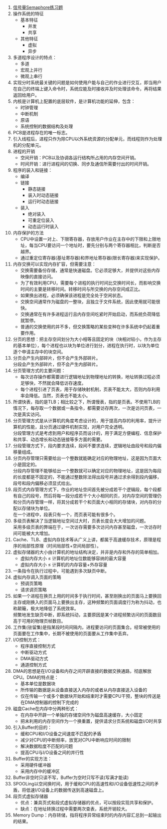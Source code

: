 1. [信号量Semaphore练习题](../../../os-concurrency-review)
2. 操作系统的特征
    - 基本特征
        - 并发
        - 共享
    - 其他特征
        - 虚拟
        - 异步
3. 多道程序设计的特点：
    - 多道
    - 宏观上并行
    - 微观上串行
4. 实现分时系统最关键的问题是如何使用户能与自己的作业进行交互，即当用户在自己的终端上键入命令时，系统应能及时接收并及时处理该命令，再将结果返回给用户。
5. 内核是计算机上配置的底层软件，是计算机功能的延伸，包含：
    - 时钟管理
    - 中断机制
    - 原语
    - 系统控制的数据结构及处理
6. PCB是进程存在的唯一标志。
7. 引入线程后，进程只作为除CPU以外系统资源的分配单元，而线程则作为处理机的分配单元。
8. 进程的开销
    - 空间开销：PCB以及协调各运行结构所占用的内存空间开销。
    - 时间开销：进行进程间的切换、同步及通信所需要付出的时间开销。
9. 程序的装入和链接：
    - 编译
    - 链接
        - 静态链接
        - 装入时动态链接
        - 运行时动态链接
    - 装入
        - 绝对装入
        - 可重定位装入
        - 动态运行时装入
10. 内存保护的方法
    - CPU中设置一对上、下限寄存器，存放用户作业在主存中的下限和上限地址，每当CPU要访问一个地址时，要先分别与两个寄存器相比，判断是否越界。
    - 通过重定位寄存器(基址寄存器)和界地址寄存器(限长寄存器)来实现保护。
11. 内存交换可以实现内存扩容，但需要注意：
    - 交换需要备份存储，通常是快速磁盘。它必须足够大，并提供对这些内存映像的直接访问。
    - 为了有效利用CPU，需要每个进程的执行时间比交换时间长，而影响交换时间的主要是转移时间。转移时间与所交换的内存空间成正比。
    - 如果换出进程，必须确保该进程是完全处于空闲状态。
    - 交换空间通常作为磁盘的一整块，且独立于文件系统，因此使用就可能很快。
    - 交换通常在有许多进程运行且内存空间吃紧时开始启动，而系统负荷降低就暂停。
    - 普通的交换使用的并不多，但交换策略的某些变种在许多系统中仍起着重要作用。
12. 分页的思想：把主存空间划分为大小相等且固定的块（块相对较小，作为主存的基本单位），每个进程也以块为单位进行划分，进程在执行时，以块为单位逐个申请主存中的块空间。
13. 分页会产生内部碎片，但不会产生外部碎片。<br>分段会产生外部碎片，但不会产生内部碎片。
14. 分页管理方式的主要问题：
    - 每次访存操作都需要进行逻辑地址到物理地址的转换，地址转换过程必须足够快，不然就会降低访存速度。
    - 每个进程引进了页表，用于存储映射机制，页表不能太大，否则内存利用率会降低。当然，页表也不能太小。
15. 所谓快表，指的是TLB；相比较之下，所谓慢表，指的是页表。不使用TLB的情况下，每存取一个数据或一条指令，都需要访存两次，一次是访问页表，一次是真实访问。
16. 分页管理方式是从计算机的角度考虑设计的，用于提高内存的利用率，提升计算机的性能，且分页通过硬件机制实现，对用户完全透明。<br>分段管理方式是考虑到用户和程序员而设计的，用于满足方便编程、信息保护和共享、动态增长和动态链接等多方面的需要。
17. 分段管理方式下，段内要求连续，段间不要求连续，逻辑地址由段号和段内偏移量组成。
18. 分页内存管理只需要给出一个整数就能确定对应的物理地址，这是因为页面大小是固定的。<br>分段内存管理不能够给出一个整数就可以确定对应的物理地址，这是因为每段的长度都是不固定的，不能通过整数除法得出段号并通过求余得到段内偏移，段号和段内偏移必须显式给出。
19. 段页式内存管理方式下，作业的地址空间首先被分成若干个逻辑段，每个段都有自己的段号，然后将每一段分成若干个大小相同的页，对内存空间的管理仍和分页内存管理一样，将其分成若干个和页面大小相同的存储块，对内存的分配以存储块为单位。<br>在一个进程中，段表只有一个，而页表可能有很多个。
20. 多级页表解决了当逻辑地址空间过大时，页表长度会大大增加的问题。<br>采用多级页表的弊端在于，一次访存需要多次访问内存甚至磁盘，一次访存时间可能被大大增加。
21. Cache、TLB、虚拟内存技术等从广义上讲，都属于高速缓存技术，原理是程序的局部性原理（时间局部性+空间局部性）。
22. 虚拟存储器的大小由计算机的地址结构决定，并非是内存和外存的简单相加。
    - 虚拟内存大小 ≤ 计算机的地址位数能够容纳的最大容量
    - 虚拟内存大小 ≤ 计算机的内存容量+外存容量
23. 一条指令在执行过程中，可能遇到多次缺页中断。
24. 虚拟内存调入页面的策略
    - 预调页策略
    - 请求调页策略
25. 如果一个进程在换页上用的时间多于执行时间，甚至刚换出的页面马上要换回主存或刚换入的页面马上要换出主存，这种频繁的页面调度行为称为抖动，也称颠簸，极大地降低了系统效率。<br>频繁地发生缺页中断，即系统抖动，主要原因是某个进程频繁访问的页面数目高于可用的物理页帧数目。
26. 工作集(驻留集)是指某段时间间隔内，进程要访问的页面集合。经常被使用的页面要在工作集中，长期不被使用的页面要从工作集中丢弃。
27. I/O控制方式：
    - 程序直接控制方式
    - 中断驱动方式
    - DMA驱动方式
    - 通道控制方式
28. DMA的思想是在I/O设备和内存之间开辟直接的数据交换通路，彻底解放CPU。DMA的特点是：
    - 基本单位是数据块
    - 所传输的数据是从设备直接送入内存的或者从内存直接送入设备的
    - 仅在传输一个或多个数据块开始和结束时才需要CPU干预，整块的传送是在DMA控制器的控制下完成的
29. 磁盘Cache在内存中分两种形式：
    - 在内存中开辟一个单独的存储空间作为磁盘高速缓存，大小固定
    - 把未利用的内存空间作为一个换重置，提供请求分页系统和磁盘I/O时共享
30. 引入Buffer的目的：
    - 缓和CPU和I/O设备之间速度不匹配的矛盾
    - 减少对CPU的中断频率，放宽对CPU中断响应时间的限制
    - 解决数据粒度不匹配的问题
    - 提高CPU与I/O设备之间的并行性
31. Buffer的实现方法：
    - 采用硬件缓冲器
    - 采用内存中的缓冲区
32. Buffer非空时只读不写，Buffer为空时只写不读(写满才能读)
33. SPOOLing以空间换时间，用于缓和CPU的高速性和I/O设备低速性之间的矛盾，将低速I/O设备上的数据传送到高速磁盘上。
34. 段页式虚拟存储器
    - 优点：兼具页式和段式虚拟存储器的优点，可以按段实现共享和保护。
    - 缺点：在地址转换过程中需要两次查表，系统开销较大。
35. Memory Dump：内存转储，指将程序异常结束时的内存内容汇总到一起输出的结果。
